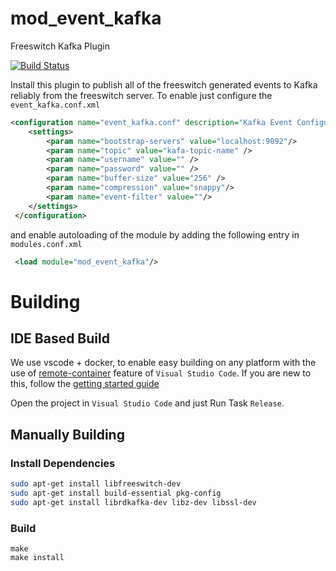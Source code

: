 # mod_event_kafka
Freeswitch Kafka Plugin 

[![Build Status](https://github.com/voiceip/mod_event_kafka/actions/workflows/main.yml/badge.svg?branch=master)](https://github.com/voiceip/mod_event_kafka/actions/workflows/main.yml)

Install this plugin to publish all of the freeswitch generated events to Kafka reliably from the freeswitch server. To enable just configure the `event_kafka.conf.xml` 

```xml
<configuration name="event_kafka.conf" description="Kafka Event Configuration">
	<settings>
		<param name="bootstrap-servers" value="localhost:9092"/>
		<param name="topic" value="kafa-topic-name" /> 
		<param name="username" value="" />
		<param name="password" value="" />
		<param name="buffer-size" value="256" /> 
		<param name="compression" value="snappy"/>
		<param name="event-filter" value=""/> 
	</settings>
 </configuration>
```
and enable autoloading of the module by adding the following entry in `modules.conf.xml`

```xml
 <load module="mod_event_kafka"/>
```



# Building

## IDE Based Build

We use vscode + docker, to enable easy building on any platform with the use of [remote-container](https://code.visualstudio.com/docs/remote/containers#_getting-started) feature of `Visual Studio Code`. If you are new to this, follow the [getting started guide](https://code.visualstudio.com/docs/remote/containers#_getting-started) 

Open the project in `Visual Studio Code` and just Run Task `Release`.


## Manually Building

### Install Dependencies
```bash
sudo apt-get install libfreeswitch-dev
sudo apt-get install build-essential pkg-config 
sudo apt-get install librdkafka-dev libz-dev libssl-dev
```

### Build

```
make
make install
```


